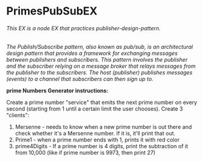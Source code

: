 # PrimesPubSubEX

###### This EX is a node EX that practices publisher-design-pattern.

*The Publish/Subscribe pattern, also known as pub/sub, is an architectural design pattern that provides a framework for exchanging messages between publishers and subscribers. This pattern involves the publisher and the subscriber relying on a message broker that relays messages from the publisher to the subscribers. The host (publisher) publishes messages (events) to a channel that subscribers can then sign up to.*

**prime Numbers Generator instructions:**

Create a prime number "service" that emits the next prime number on every second (starting from 1 until a certain limit the user chooses).
Create 3 "clients": 
1. Mersenne - needs to know when a new prime number is out there and check whether it's a Mersenne number. If it is, it'll print that out.
2. Prime1 - when a prime number ends with 1, prints it with red color
3. prime4Digits - If a prime number is 4 digits, print the subtraction of it from 10,000 (like if prime number is 9973, then print 27)
